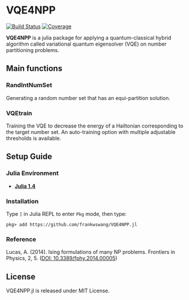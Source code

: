 # VQE4NPP

[![Build Status](https://travis-ci.com/frankwswang/VQE4NPP.jl.svg?branch=master)](https://travis-ci.com/frankwswang/VQE4NPP.jl)
[![Coverage](https://codecov.io/gh/frankwswang/VQE4NPP.jl/branch/master/graph/badge.svg)](https://codecov.io/gh/frankwswang/VQE4NPP.jl)

__VQE4NPP__ is a julia package for applying a quantum-classical hybrid algorithm called variational quantum eigensolver (VQE) on number partitioning problems.

## Main functions
### RandIntNumSet
Generating a random number set that has an equi-partition solution.

### VQEtrain
Training the VQE to decrease the energy of a Hailtonian corresponding to the target number set. An auto-training option with multiple adjustable thresholds is available.

## Setup Guide
### Julia Environment
* [__Julia 1.4__](https://julialang.org)

### Installation
Type `]` in Julia REPL to enter `Pkg` mode, then type:
```
pkg> add https://github.com/frankwswang/VQE4NPP.jl
```

### Reference
Lucas, A. (2014). Ising formulations of many NP problems. Frontiers in Physics, 2, 5. ([DOI: 10.3389/fphy.2014.00005](https://www.frontiersin.org/articles/10.3389/fphy.2014.00005/full))

## License
VQE4NPP.jl is released under MIT License.